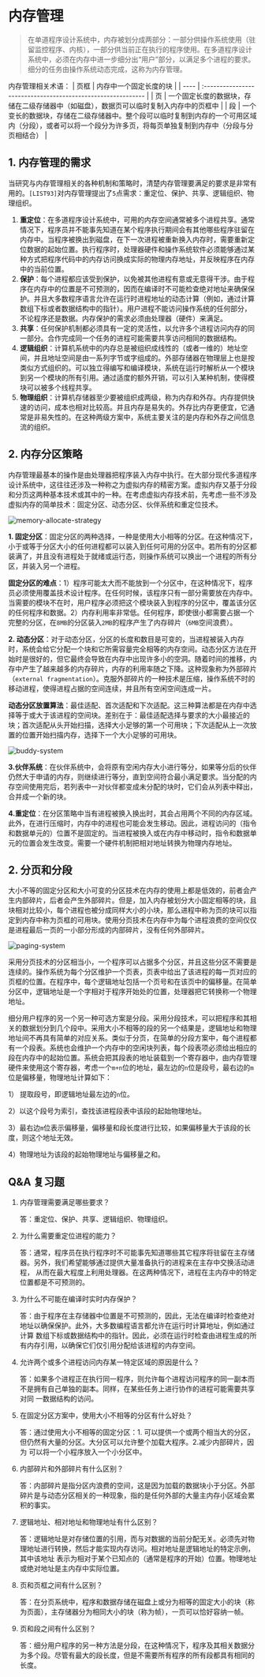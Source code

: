 # 内存管理

> 在单道程序设计系统中，内存被划分成两部分：一部分供操作系统使用（驻留监控程序、内核），一部分供当前正在执行的程序使用。在多道程序设计系统中，必须在内存中进一步细分出“用户”部分，以满足多个进程的要求。细分的任务由操作系统动态完成，这称为内存管理。

内存管理相关术语：
| 页框 | 内存中一个固定长度的块                                       |
| ---- | :----------------------------------------------------------- |
| 页   | 一个固定长度的数据块，存储在二级存储器中（如磁盘），数据页可以临时复制入内存中的页框中 |
| 段   | 一个变长的数据块，存储在二级存储器中。整个段可以临时复制到内存的一个可用区域内（分段），或者可以将一个段分为许多页，将每页单独复制到内存中（分段与分页相结合） |

## 1. 内存管理的需求

当研究与内存管理相关的各种机制和策略时，清楚内存管理要满足的要求是非常有用的。`[LIST93]`对内存管理提出了`5`点需求：重定位、保护、共享、逻辑组织、物理组织。

1. **重定位**：在多道程序设计系统中，可用的内存空间通常被多个进程共享。通常情况下，程序员并不能事先知道在某个程序执行期间会有其他哪些程序驻留在内存中。当程序被换出到磁盘，在下一次进程被重新换入内存时，需要重新定位数据的起始位置。执行程序时，处理器硬件和操作系统软件必须能够通过某种方式把程序代码中的内存访问换成实际的物理内存地址，并反映程序在内存中的当前位置。
2. **保护**：每个进程都应该受到保护，以免被其他进程有意或无意得干涉。由于程序在内存中的位置是不可预测的，因而在编译时不可能检查绝对地址来确保保护。并且大多数程序语言允许在运行时进程地址的动态计算（例如，通过计算数组下标或者数据结构中的指针）。用户进程不能访问操作系统的任何部分，不论程序还是数据。内存保护的需求必须由处理器（硬件）来满足。
3. **共享**：任何保护机制都必须具有一定的灵活性，以允许多个进程访问内存的同一部分。合作完成同一个任务的进程可能需要共享访问相同的数据结构。
4. **逻辑组织**：计算机系统中的内存总是被组织成线性的（或者一维的）地址空间，并且地址空间是由一系列字节或字组成的。外部存储器在物理层上也是按类似方式组织的。可以独立得编写和编译模块，系统在运行时解析从一个模块到另一个模块的所有引用。通过适度的额外开销，可以引入某种机制，使得模块可以被多个线程共享。
5. **物理组织**：计算机存储器至少要被组织成两级，称为内存和外存。内存提供快速的访问，成本也相对比较高。并且内存是易失的。外存比内存更便宜，它通常是非易失性的。在这种两级方案中，系统主要关注的是内存和外存之间信息流的组织。

## 2. 内存分区策略

内存管理最基本的操作是由处理器把程序装入内存中执行。在大部分现代多道程序设计系统中，这往往还涉及一种称之为虚拟内存的精密方案。虚拟内存又基于分段和分页这两种基本技术或其中的一种。在考虑虚拟内存技术前，先考虑一些不涉及虚拟内存的简单技术：固定分区、动态分区、伙伴系统和重定位技术。

<img src="./reference-media/memory-allocate-strategy.png" alt="memory-allocate-strategy" style="zoom:100%;" />

**1. 固定分区**：固定分区的两种选择，一种是使用大小相等的分区。在这种情况下，小于或等于分区大小的任何进程都可以装入到任何可用的分区中。若所有的分区都装满了，并且没有进程处于就绪或运行态，则操作系统可以换出一个进程的所有分区，并装入另一个进程。

**固定分区的难点**：1）程序可能太大而不能放到一个分区中，在这种情况下，程序员必须使用覆盖技术设计程序。在任何时候，该程序只有一部分需要放在内存中。当需要的模块不在时，用户程序必须把这个模块装入到程序的分区中，覆盖该分区的任何程序和数据。2）内存利用率非常低。任何程序，即使很小都需要占据一个完整的分区，在`8MB`的分区装入`2MB`的程序产生了内存碎片（`6MB`空间浪费）。

**2. 动态分区**：对于动态分区，分区的长度和数目是可变的，当进程被装入内存时，系统会给它分配一个块和它所需容量完全相等的内存空间。动态分区方法在开始时是很好的，但它最终会导致在内存中出现许多小的空洞。随着时间的推移，内存中产生了越来越多的内存碎片，内存的利用率随之下降。这种现象称为外部碎片（`external fragmentation`）。克服外部碎片的一种技术是压缩，操作系统不时的移动进程，使得进程占据的空间连续，并且所有空闲空间连成一片。

**动态分区放置算法**：最佳适配、首次适配和下次适配。这三种算法都是在内存中选择等于或大于该进程的空间块。差别在于：最佳适配选择与要求的大小最接近的块；首次适配从头开始扫描，选择大小足够的第一个可用块；下次适配从上一次放置的位置开始扫描内存，选择下一个大小足够的可用块。

![buddy-system](./reference-media/buddy-system.png)

**3.伙伴系统**：在伙伴系统中，会将原有空闲内存大小进行等分，如果等分后的伙伴仍然大于申请的内存，则继续进行等分，直到空间符合最小满足要求。当分配的内存空间使用完后，若列表中一对伙伴都变成未分配的块时，它们会从列表中释出，合并成一个新的块。

**4.重定位**：在分区策略中当有进程被换入换出时，其会占用两个不同的内存区域。此外，在进行压缩时，内存中的进程也可能会发生移动。因此，进程访问的（指令和数据单元的）位置不是固定的。当进程被换入或在内存中移动时，指令和数据单元的位置会发生改变。需要一个硬件机制把相对地址转换为物理内存地址。

## 2. 分页和分段

大小不等的固定分区和大小可变的分区技术在内存的使用上都是低效的，前者会产生内部碎片，后者会产生外部碎片。但是，加入内存被划分大小固定相等的块，且块相对比较小，每个进程也被分成同样大小的小块，那么进程中称为页的块可以指定到内存中称为页框的可用块。使用分页技术在内存中为每个进程浪费的空间仅仅是进程最后一页的一小部分形成的内部碎片，没有任何外部碎片。

<img src="./reference-media/paging-system.png" alt="paging-system" style="zoom:100%;" />

采用分页技术的分区相当小，一个程序可以占据多个分区，并且这些分区不需要是连续的。操作系统为每个分区维护一个页表，页表中给出了该进程的每一页对应的页框的位置。在程序中，每个逻辑地址包括一个页号和在该页中的偏移量。在简单分区中，逻辑地址是一个字相对于程序开始处的位置，处理器把它转换称一个物理地址。

细分用户程序的另一个另一种可选方案是分段。采用分段技术，可以把程序和其相关的数据划分到几个段中。采用大小不相等的段的另一个结果是，逻辑地址和物理地址间不再具有简单的对应关系。类似于分页，在简单的分段方案中，每个进程都有一个段表。系统也会维护一个内存中的空闲块列表，每个段表项必须给出相应的段在内存中的起始位置。系统会把其段表的地址装载到一个寄存器中，由内存管理硬件来使用这个寄存器，考虑一个`m+n`位的地址，最左边的`n`位是段号，最右边的`m`位是偏移量，物理地址计算如下：

1） 提取段号，即逻辑地址最左边的`n`位。

2）以这个段号为索引，查找该进程段表中该段的起始物理地址。

3）最右边`m`位表示偏移量，偏移量和段长度进行比较，如果偏移量大于该段的长度，则这个地址无效。

4）物理地址为该段的起始物理地址与偏移量之和。

## Q&A 复习题

1. 内存管理需要满足哪些要求？

   答：重定位、保护、共享、逻辑组织、物理组织。

2. 为什么需要重定位进程的能力？

   答：通常，程序员在执行程序时不可能事先知道哪些其它程序将驻留在主存储器。另外，我们希望能够通过提供大量准备执行的进程来在主存中交换活动进程，
   从而在最大程度上利用处理器。在这两种情况下，进程在主内存中的特定位置都是不可预测的。

3. 为什么不可能在编译时实时内存保护？

   答：由于程序在主存储器中位置是不可预测的，因此，无法在编译时检查绝对地址以确保保护。此外，大多数编程语言都允许在运行时计算地址，例如通过计算
   数组下标或数据结构中的指针。因此，必须在运行时检查由进程生成的所有内存引用，以确保它们仅引用分配给该进程的内存空间。

4. 允许两个或多个进程访问内存某一特定区域的原因是什么？

   答：如果多个进程正在执行同一程序，则允许每个进程访问程序的同一副本而不是拥有自己单独的副本。同样，在某些任务上进行协作的进程可能需要共享对同
   一数据结构的访问。

5. 在固定分区方案中，使用大小不相等的分区有什么好处？

   答：通过使用大小不相等的固定分区：1. 可以提供一个或两个相当大的分区，但仍然有大量的分区。大分区可以允许整个加载大程序。2.减少内部碎片，因为
   可以将一个小程序放入一个小分区中。

6. 内部碎片和外部碎片有什么区别？

   答：内部碎片是指分区内浪费的空间，这是因为加载的数据块小于分区。外部碎片是与动态分区相关的一种现象，指的是任何外部的大量主内存小区域会累积的事实。

7. 逻辑地址、相对地址和物理地址有什么区别？

   答：逻辑地址是对存储位置的引用，而与对数据的当前分配无关。必须先对物理地址进行转换，然后才能实现内存访问。相对地址是逻辑地址的特定示例，其中该地址
   表示为相对于某个已知点的（通常是程序的开始）位置。物理地址或绝对地址是主内存中实际位置。

8. 页和页框之间有什么区别？

   答：在分页系统中，程序和数据存储在磁盘上或分为相等的固定大小的块（称为页面），主存储器分为相同大小的块（称为帧），一页可以恰好容纳一帧。

9. 页和段之间有什么区别？

   答：细分用户程序的另一种方法是分段，在这种情况下，程序及其相关数据分为多个段。尽管有最大的段长度，但是不需要所有程序的所有段都具有相同的长度。

